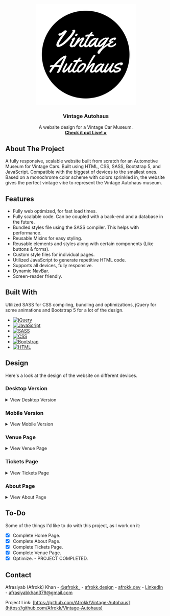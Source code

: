 <br />
<div align="center">
  <a href="https://afrokk.github.io/Vintage-Autohaus/">
    <img src="images/logo.png" alt="Logo" width="315" height="315">
  </a>

  <h3 align="center">Vintage Autohaus</h3>

  <p align="center">
    A website design for a Vintage Car Museum.
    <br />
    <a href="https://afrokk.github.io/Vintage-Autohaus/" target="_blank"><strong>Check it out Live! »</strong></a>
    <br />
  </p>
</div>

## About The Project

A fully responsive, scalable website built from scratch for an Automotive Museum for Vintage Cars. Built using HTML, CSS, SASS, Bootstrap 5, and JavaScript. Compatible with the biggest of devices to the smallest ones. Based on a monochrome color scheme with colors sprinkled in, the website gives the perfect vintage vibe to represent the Vintage Autohaus museum.

## Features

* Fully web optimized, for fast load times.
* Fully scalable code. Can be coupled with a back-end and a database in the future.
* Bundled styles file using the SASS compiler. This helps with performance.
* Reusable Mixins for easy styling.
* Reusable elements and styles along with certain components (Like buttons & forms).
* Custom style files for individual pages. 
* Utilized JavaScript to generate repetitive HTML code.
* Supports all devices, fully responsive.
* Dynamic NavBar.
* Screen-reader friendly.

## Built With

Utilized SASS for CSS compiling, bundling and optimizations, jQuery for some animations and Bootstrap 5 for a lot of the design.

* [![jQuery][jQuery.com]][jQuery-url]
* [![JavaScript][JavaScript.com]][JavaScript-url]
* [![SASS][SASS.com]][SASS-url]
* [![CSS][CSS.com]][CSS-url]
* [![Bootstrap][Bootstrap.com]][Bootstrap-url]
* [![HTML][html.com]][html-url]

## Design
Here's a look at the design of the website on different devices.

### Desktop Version
<details>
  <summary>View Desktop Version</summary>
  <h4 align="center"> View it LIVE by clicking <a href="https://afrokk.github.io/Vintage-Autohaus/" target="_blank">here</a></h4>
  <p align="center">
    <img src="images/DesktopPreview.png">
  </p>
</details>

### Mobile Version
<details>
  <summary>View Mobile Version</summary>
  <h4 align="center"> View it LIVE by clicking <a href="https://afrokk.github.io/Vintage-Autohaus/" target="_blank">here</a></h4>
  <p align="center">
    <img src="images/MobilePreview.png">
  </p>
</details>

### Venue Page
<details>
  <summary>View Venue Page</summary>
  <h4 align="center"> View it LIVE by clicking <a href="https://afrokk.github.io/Vintage-Autohaus/pages/venue.html" target="_blank">here</a></h4>
  <p align="center">
    <img src="images/venue-page.png">
  </p>
</details>

### Tickets Page
<details>
  <summary>View Tickets Page</summary>
  <h4 align="center"> View it LIVE by clicking <a href="https://afrokk.github.io/Vintage-Autohaus/pages/tickets.html" target="_blank">here</a></h4>
  <p align="center">
    <img src="images/tickets-page.png">
  </p>
</details>

### About Page
<details>
  <summary>View About Page</summary>
  <h4 align="center"> View it LIVE by clicking <a href="https://afrokk.github.io/Vintage-Autohaus/pages/about.html" target="_blank">here</a></h4>
  <p align="center">
    <img src="images/about-page.png">
  </p>
</details>

## To-Do
Some of the things I'd like to do with this project, as I work on it:

- [x] Complete Home Page.
- [x] Complete About Page. 
- [x] Complete Tickets Page.
- [x] Complete Venue Page. 
- [x] Optimize. - PROJECT COMPLETED.

## Contact

Afrasiyab (Afrokk) Khan - [@afrokk_](https://www.instagram.com/afrokk_/) - [afrokk.design](https://afrokk.design/) - [afrokk.dev](https://afrokk.dev/) - [LinkedIn](https://www.linkedin.com/in/afrasiyab-k/) - afrasiyabkhan379@gmail.com

Project Link: [https://github.com/Afrokk/Vintage-Autohaus](https://github.com/Afrokk/Vintage-Autohaus)

[product-screenshot]: images/logo.png
[Bootstrap.com]: https://img.shields.io/badge/Bootstrap-563D7C?style=for-the-badge&logo=bootstrap&logoColor=white
[Bootstrap-url]: https://getbootstrap.com
[html.com]: https://img.shields.io/static/v1?style=for-the-badge&message=HTML5&color=E34F26&logo=HTML5&logoColor=FFFFFF&label=
[html-url]: https://en.wikipedia.org/wiki/HTML
[SASS.com]: https://img.shields.io/static/v1?style=for-the-badge&message=Sass&color=CC6699&logo=Sass&logoColor=FFFFFF&label=
[SASS-url]: https://sass-lang.com/
[CSS.com]: https://img.shields.io/static/v1?style=for-the-badge&message=CSS3&color=1572B6&logo=CSS3&logoColor=FFFFFF&label=
[CSS-url]: https://developer.mozilla.org/en-US/docs/Web/CSS
[jQuery.com]: https://img.shields.io/static/v1?style=for-the-badge&message=jQuery&color=0769AD&logo=jQuery&logoColor=FFFFFF&label=
[jQuery-url]: https://jquery.com/
[JavaScript.com]: https://img.shields.io/badge/javascript-%23323330.svg?style=for-the-badge&logo=javascript&logoColor=%23F7DF1E
[JavaScript-url]: https://www.javascript.com/
